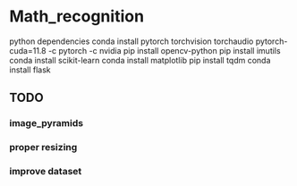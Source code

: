 # Math_recognition
 
 python dependencies
    conda install pytorch torchvision torchaudio pytorch-cuda=11.8 -c pytorch -c nvidia
    pip install opencv-python
    pip install imutils
    conda install scikit-learn
    conda install matplotlib
    pip install tqdm
    conda install flask

## TODO
### image_pyramids
### proper resizing
### improve dataset


